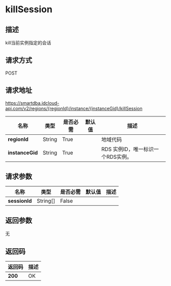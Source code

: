 # killSession


## 描述
kill当前实例指定的会话

## 请求方式
POST

## 请求地址
https://smartdba.jdcloud-api.com/v2/regions/{regionId}/instance/{instanceGid}/killSession

|名称|类型|是否必需|默认值|描述|
|---|---|---|---|---|
|**regionId**|String|True| |地域代码|
|**instanceGid**|String|True| |RDS 实例ID，唯一标识一个RDS实例。|

## 请求参数
|名称|类型|是否必需|默认值|描述|
|---|---|---|---|---|
|**sessionId**|String[]|False| | |


## 返回参数
无


## 返回码
|返回码|描述|
|---|---|
|**200**|OK|
